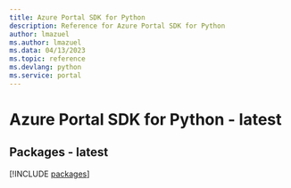 ```yaml
---
title: Azure Portal SDK for Python
description: Reference for Azure Portal SDK for Python
author: lmazuel
ms.author: lmazuel
ms.data: 04/13/2023
ms.topic: reference
ms.devlang: python
ms.service: portal
---
```

# Azure Portal SDK for Python - latest
## Packages - latest
[!INCLUDE [packages](portal-index.md)]